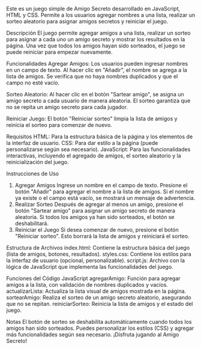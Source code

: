 Este es un juego simple de Amigo Secreto desarrollado en JavaScript, HTML y CSS. Permite a los usuarios agregar nombres a una lista, realizar un sorteo aleatorio para asignar amigos secretos y reiniciar el juego.

Descripción
El juego permite agregar amigos a una lista, realizar un sorteo para asignar a cada uno un amigo secreto y mostrar los resultados en la página. Una vez que todos los amigos hayan sido sorteados, el juego se puede reiniciar para empezar nuevamente.

Funcionalidades
Agregar Amigos: Los usuarios pueden ingresar nombres en un campo de texto. Al hacer clic en "Añadir", el nombre se agrega a la lista de amigos. Se verifica que no haya nombres duplicados y que el campo no esté vacío.

Sorteo Aleatorio: Al hacer clic en el botón "Sartear amigo", se asigna un amigo secreto a cada usuario de manera aleatoria. El sorteo garantiza que no se repita un amigo secreto para cada jugador.

Reiniciar Juego: El botón "Reiniciar sorteo" limpia la lista de amigos y reinicia el sorteo para comenzar de nuevo.

Requisitos
HTML: Para la estructura básica de la página y los elementos de la interfaz de usuario.
CSS: Para dar estilo a la página (puede personalizarse según sea necesario).
JavaScript: Para las funcionalidades interactivas, incluyendo el agregado de amigos, el sorteo aleatorio y la reinicialización del juego.

Instrucciones de Uso
1. Agregar Amigos
Ingrese un nombre en el campo de texto.
Presione el botón "Añadir" para agregar el nombre a la lista de amigos.
Si el nombre ya existe o el campo está vacío, se mostrará un mensaje de advertencia.
2. Realizar Sorteo
Después de agregar al menos un amigo, presione el botón "Sartear amigo" para asignar un amigo secreto de manera aleatoria.
Si todos los amigos ya han sido sorteados, el botón se deshabilitará.
3. Reiniciar el Juego
Si desea comenzar de nuevo, presione el botón "Reiniciar sorteo". Esto borrará la lista de amigos y reiniciará el sorteo.

Estructura de Archivos
index.html: Contiene la estructura básica del juego (lista de amigos, botones, resultados).
styles.css: Contiene los estilos para la interfaz de usuario (opcional, personalizable).
script.js: Archivo con la lógica de JavaScript que implementa las funcionalidades del juego.

Funciones del Código JavaScript
agregarAmigo: Función para agregar amigos a la lista, con validación de nombres duplicados y vacíos.
actualizarLista: Actualiza la lista visual de amigos mostrada en la página.
sortearAmigo: Realiza el sorteo de un amigo secreto aleatorio, asegurando que no se repitan.
reiniciarSorteo: Reinicia la lista de amigos y el estado del juego.

Notas
El botón de sorteo se deshabilita automáticamente cuando todos los amigos han sido sorteados.
Puedes personalizar los estilos (CSS) y agregar más funcionalidades según sea necesario.
¡Disfruta jugando al Amigo Secreto!
